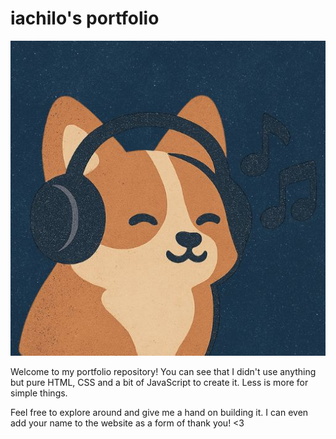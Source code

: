 # iachilo's portfolio

![](/src/imgs/profile.jpg)

Welcome to my portfolio repository! You can see that I didn't use anything but
pure HTML, CSS and a bit of JavaScript to create it. Less is more for simple
things.

Feel free to explore around and give me a hand on building it. I can even add
your name to the website as a form of thank you! <3
